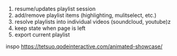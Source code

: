 1. resume/updates playlist session
2. add/remove playlist items (highlighting, mulitselect, etc.)
3. resolve playlists into individual videos (soundcloud, youtube)z 
4. keep state when page is left 
5. export current playlist

inspo
https://tetsuo.qodeinteractive.com/animated-showcase/